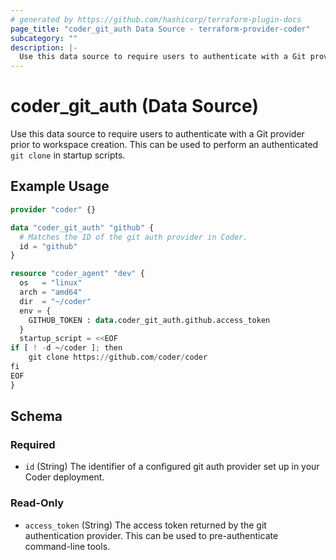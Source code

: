 ```yaml
---
# generated by https://github.com/hashicorp/terraform-plugin-docs
page_title: "coder_git_auth Data Source - terraform-provider-coder"
subcategory: ""
description: |-
  Use this data source to require users to authenticate with a Git provider prior to workspace creation. This can be used to perform an authenticated git clone in startup scripts.
---
```


# coder_git_auth (Data Source)

Use this data source to require users to authenticate with a Git provider prior to workspace creation. This can be used to perform an authenticated `git clone` in startup scripts.

## Example Usage

```terraform
provider "coder" {}

data "coder_git_auth" "github" {
  # Matches the ID of the git auth provider in Coder.
  id = "github"
}

resource "coder_agent" "dev" {
  os   = "linux"
  arch = "amd64"
  dir  = "~/coder"
  env = {
    GITHUB_TOKEN : data.coder_git_auth.github.access_token
  }
  startup_script = <<EOF
if [ ! -d ~/coder ]; then
    git clone https://github.com/coder/coder
fi
EOF
}
```

<!-- schema generated by tfplugindocs -->
## Schema

### Required

- `id` (String) The identifier of a configured git auth provider set up in your Coder deployment.

### Read-Only

- `access_token` (String) The access token returned by the git authentication provider. This can be used to pre-authenticate command-line tools.
